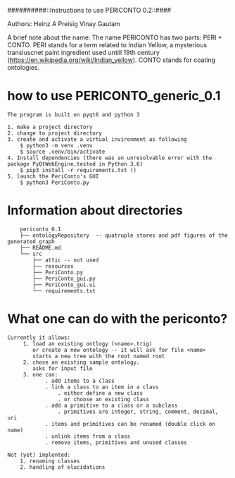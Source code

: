 ##########::Instructions to use PERICONTO 0.2::####

Authors:
    Heinz A Preisig
    Vinay Gautam



A brief note about the name: The name PERICONTO has two parts: PERI + CONTO. PERI stands for a term related to Indian Yellow, 
a mysterious transluscnet paint ingredient used untill 19th century (https://en.wikipedia.org/wiki/Indian_yellow). CONTO stands for coating ontologies.


# how to use PERICONTO_generic_0.1 
    The program is built on pyqt6 and python 3 

    1. make a project directory
    2. change to project directory
    3. create and activate a virtual invironment as following 
        $ python3 -m venv .venv
        $ source .venv/bin/activate
    4. Install dependencies (there was an unresolvable error with the package PyQtWebEngine,tested in Python 3.6)
        $ pip3 install -r requirements.txt ()
    5. launch the PeriConto's GUI
        $ python3 PeriConto.py


# Information about directories




        periconto_0.1
        ├── ontologyRepository  -- quatruple stores and pdf figures of the generated graph
        ├── README.md
        └── src
            ├── attic -- not used
            ├── resources
            ├── PeriConto.py
            ├── PeriConto_gui.py
            ├── PeriConto_gui.ui
            └── requirements.txt




# What one can do with the periconto?

    Currently it allows:
         1. load an existing ontlogy (<name>.trig)
            or create a new ontology -- it will ask for file <name>
            starts a new tree with the root named root
         2. chose an existing sample ontology. 
            asks for input file
         3. one can:
                . add items to a class
                . link a class to an item in a class
                    . either define a new class
                    . or choose an existing class
                . add a primitive to a class or a subclass
                    . primitives are integer, string, comment, decimal, uri
                . items and primitives can be renamed (double click on name)
                . unlink items from a class
                . remove items, primitives and unused classes

    Not (yet) implented:
        1. renaming classes
        2. handling of elucidations
